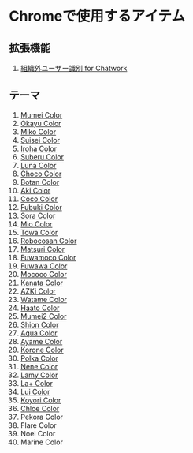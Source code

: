 # Chromeで使用するアイテム

## 拡張機能

1. [組織外ユーザー識別 for Chatwork](https://chromewebstore.google.com/detail/%E7%B5%84%E7%B9%94%E5%A4%96%E3%83%A6%E3%83%BC%E3%82%B6%E3%83%BC%E8%AD%98%E5%88%A5-for-chatwork/dgcfchadgpckjfnogicfhlfgapdgbjld)


## テーマ
<!-- [table](./THEMES.md) -->

1. [Mumei Color](https://chromewebstore.google.com/detail/mumei-color/cfhokhjmlioogaplcckcggjjnkpofean)
2. [Okayu Color](https://chromewebstore.google.com/detail/okayu-color/mhgmaadiblmfhailfblknmokjlgfiobc)
3. [Miko Color](https://chromewebstore.google.com/detail/miko-color/fbadkfcpcbehkmciifbelajfjfnjjmpg)
4. [Suisei Color](https://chromewebstore.google.com/detail/suisei-color/okhhgclehpcdiaboejnmlbnemmhidgnf)
5. [Iroha Color](https://chromewebstore.google.com/detail/iroha-color/dpbppcihcplhdglljjppiojcehihkepk)
6. [Suberu Color](https://chromewebstore.google.com/detail/subaru-color/aakonpejlpclbkfaipadnpinghifgbaj)
7. [Luna Color](https://chromewebstore.google.com/detail/luna-color/lpljpimdpamckmdpjafmhiifphhhhnin)
8. [Choco Color](https://chromewebstore.google.com/detail/choco-color/jlmfjdaiabgfccokicmbcpaplndbibok)
9. [Botan Color](https://chromewebstore.google.com/detail/botan-color/dokjkockkgljfibjfgkendhlmobknebh)
10. [Aki Color](https://chromewebstore.google.com/detail/aki-color/plnpimhnpambijlmblfbanaamdpchfhh)
11. [Coco Color](https://chromewebstore.google.com/detail/coco-color/ebjkiijhfkiefljbhgclgfboghpojfco)
12. [Fubuki Color](https://chromewebstore.google.com/detail/fubuki-color/kpajdkajohdhhemnknlahnhcekbpopac)
13. [Sora Color](https://chromewebstore.google.com/detail/sora-color/igdphjbabjpecnkplajjdhbapmmohlhe)
14. [Mio Color](https://chromewebstore.google.com/detail/mio-color/dlhciapbapkjikpomogljonlapkpmegk)
15. [Towa Color](https://chromewebstore.google.com/detail/towa-color/ljhmopakhlcnglchikmbfgideglaafib)
16. [Robocosan Color](https://chromewebstore.google.com/detail/robocosan-color/eaadcfimflfdlnijcjelohkcejolaabd)
17. [Matsuri Color](https://chromewebstore.google.com/detail/matsuri-color/ecimiohalieedndgiklicngoibehfhkj)
18. [Fuwamoco Color](https://chromewebstore.google.com/detail/fuwamoco-color/aamkjgblmkemlieacgkblmjlgegbiabh)
19. [Fuwawa Color](https://chromewebstore.google.com/detail/fuwawa-color/mgidncglbimjaagaphgpdokpepogbpnl)
20. [Mococo Color](https://chromewebstore.google.com/detail/mococo-color/jnhjngpkigmpkfpafkmhafjkccjhihld)
21. [Kanata Color](https://chromewebstore.google.com/detail/kanata-color/mikhmobcjpbjghpmicblkdknacpbigfl)
22. [AZKi Color](https://chromewebstore.google.com/detail/azki-color/daceepebebnbhgpdemhofalkjgibojag)
23. [Watame Color](https://chromewebstore.google.com/detail/watame-color/lpbbjfpdgijjamfiikhcdgchmjjihebo)
24. [Haato Color](https://chromewebstore.google.com/detail/haato-color/bkijbmkinmejieaajkjcgloipfbegbok)
25. [Mumei2 Color](https://chromewebstore.google.com/detail/mumei2-color/ljbcoiojpdhkjcmmdojjppghlcdpnnkp)
26. [Shion Color](https://chromewebstore.google.com/detail/shion-color/dibpbbcahmechpcccjbjdjhgkoieeich)
27. [Aqua Color](https://chromewebstore.google.com/detail/aqua-color/noafonabioopmljnmcjmjakagodbmaen)
28. [Ayame Color](https://chromewebstore.google.com/detail/ayame-color/lpijdkfhphgbhgennhameknefaemneci)
29. [Korone Color](https://chromewebstore.google.com/detail/korone-color/kggienpedjkbamiodhepbokfnfdmfdge)
30. [Polka Color](https://chromewebstore.google.com/detail/polka-color/cpelpdaknogakccfajpamfbmmmmdagjl)
31. [Nene Color](https://chromewebstore.google.com/detail/nene-color/kmdfndjkkeocglpcalbliimefealhkoc)
32. [Lamy Color](https://chromewebstore.google.com/detail/lamy-color/gcmahigelemlkdnlplakoelolhchnobf)
33. [La+ Color](https://chromewebstore.google.com/detail/la+-color/aafcjneljilpdnlpaimadlpffceafccd)
34. [Lui Color](https://chromewebstore.google.com/detail/lui-color/bpofijhnbbedlmnploppnejamohebgcj)
35. [Koyori Color](https://chromewebstore.google.com/detail/koyori-color/falgcailhpheljbmigfoimkejefdkoff)
36. [Chloe Color](https://chromewebstore.google.com/detail/chloe-color/gehipbjbaincfbcendfenpheniapegac)
37. Pekora Color
38. Flare Color
39. Noel Color
40. Marine Color
